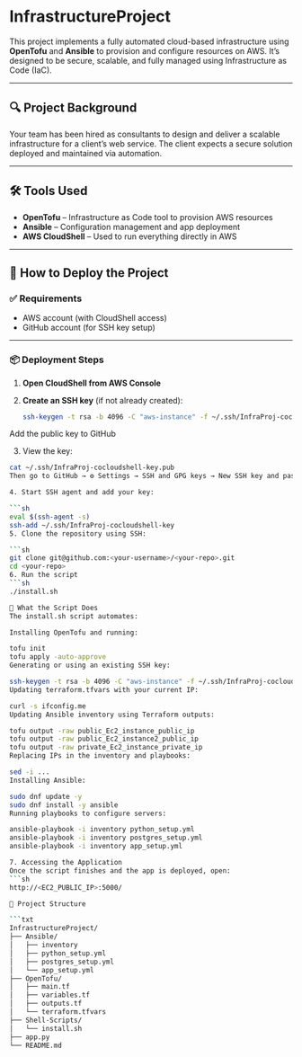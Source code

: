 # InfrastructureProject

This project implements a fully automated cloud-based infrastructure using **OpenTofu** and **Ansible** to provision and configure resources on AWS. It’s designed to be secure, scalable, and fully managed using Infrastructure as Code (IaC).

---

## 🔍 Project Background

Your team has been hired as consultants to design and deliver a scalable infrastructure for a client’s web service. The client expects a secure solution deployed and maintained via automation.

---

## 🛠️ Tools Used

- **OpenTofu** – Infrastructure as Code tool to provision AWS resources
- **Ansible** – Configuration management and app deployment
- **AWS CloudShell** – Used to run everything directly in AWS

---

## 🚀 How to Deploy the Project

### ✅ Requirements

- AWS account (with CloudShell access)
- GitHub account (for SSH key setup)

---

### 📦 Deployment Steps

1. **Open CloudShell from AWS Console**

2. **Create an SSH key** (if not already created):
   ```sh
   ssh-keygen -t rsa -b 4096 -C "aws-instance" -f ~/.ssh/InfraProj-cocloudshell-key -N ""
Add the public key to GitHub

3. View the key:

```sh
cat ~/.ssh/InfraProj-cocloudshell-key.pub
Then go to GitHub → ⚙️ Settings → SSH and GPG keys → New SSH key and paste it.

4. Start SSH agent and add your key:

```sh
eval $(ssh-agent -s)
ssh-add ~/.ssh/InfraProj-cocloudshell-key
5. Clone the repository using SSH:

```sh
git clone git@github.com:<your-username>/<your-repo>.git
cd <your-repo>
6. Run the script
```sh
./install.sh

🔧 What the Script Does
The install.sh script automates:

Installing OpenTofu and running:

tofu init
tofu apply -auto-approve
Generating or using an existing SSH key:

ssh-keygen -t rsa -b 4096 -C "aws-instance" -f ~/.ssh/InfraProj-cocloudshell-key -N ""
Updating terraform.tfvars with your current IP:

curl -s ifconfig.me
Updating Ansible inventory using Terraform outputs:

tofu output -raw public_Ec2_instance_public_ip
tofu output -raw public_Ec2_instance2_public_ip
tofu output -raw private_Ec2_instance_private_ip
Replacing IPs in the inventory and playbooks:

sed -i ...
Installing Ansible:

sudo dnf update -y
sudo dnf install -y ansible
Running playbooks to configure servers:

ansible-playbook -i inventory python_setup.yml
ansible-playbook -i inventory postgres_setup.yml
ansible-playbook -i inventory app_setup.yml

7. Accessing the Application
Once the script finishes and the app is deployed, open:
```sh
http://<EC2_PUBLIC_IP>:5000/

📁 Project Structure

```txt
InfrastructureProject/
├── Ansible/
│   ├── inventory
│   ├── python_setup.yml
│   ├── postgres_setup.yml
│   └── app_setup.yml
├── OpenTofu/
│   ├── main.tf
│   ├── variables.tf
│   ├── outputs.tf
│   └── terraform.tfvars
├── Shell-Scripts/
│   └── install.sh
├── app.py
└── README.md